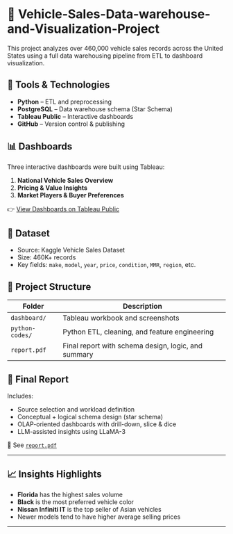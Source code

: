 # 🚗 Vehicle-Sales-Data-warehouse-and-Visualization-Project

This project analyzes over 460,000 vehicle sales records across the United States using a full data warehousing pipeline from ETL to dashboard visualization.

## 🧰 Tools & Technologies

- **Python** – ETL and preprocessing
- **PostgreSQL** – Data warehouse schema (Star Schema)
- **Tableau Public** – Interactive dashboards
- **GitHub** – Version control & publishing

## 📊 Dashboards

Three interactive dashboards were built using Tableau:

1. **National Vehicle Sales Overview**
2. **Pricing & Value Insights**
3. **Market Players & Buyer Preferences**

👉 [View Dashboards on Tableau Public](https://public.tableau.com/app/profile/yaekob/...)

## 🧪 Dataset

- Source: Kaggle Vehicle Sales Dataset
- Size: 460K+ records
- Key fields: `make`, `model`, `year`, `price`, `condition`, `MMR`, `region`, etc.

## 📂 Project Structure

| Folder        | Description                                  |
|---------------|----------------------------------------------|
| `dashboard/`  | Tableau workbook and screenshots             |
| `python-codes/` | Python ETL, cleaning, and feature engineering |
| `report.pdf`  | Final report with schema design, logic, and summary |

## 📄 Final Report

Includes:
- Source selection and workload definition
- Conceptual + logical schema design (star schema)
- OLAP-oriented dashboards with drill-down, slice & dice
- LLM-assisted insights using LLaMA-3

📄 See [`report.pdf`](./report.pdf)

---

## 📈 Insights Highlights

- **Florida** has the highest sales volume
- **Black** is the most preferred vehicle color
- **Nissan Infiniti IT** is the top seller of Asian vehicles
- Newer models tend to have higher average selling prices

---

